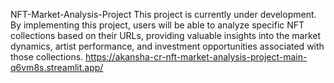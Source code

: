 NFT-Market-Analysis-Project
This project is currently under development.
By implementing this project, users will be able to analyze specific NFT collections based on their URLs, providing valuable insights into the market dynamics, artist performance, and investment opportunities associated with those collections.
https://akansha-cr-nft-market-analysis-project-main-q6vm8s.streamlit.app/
